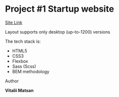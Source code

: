 <h1>Project #1 Startup website</h1>


[Site Link](https://github.com/macakklett/Startup_website)

Layout supports only desktop (up-to-1200) versions

The tech stack is:
<ul>
  <li>HTML5</li>
  <li>CSS3</li>
  <li>Flexbox</li>
  <li>Sass (Scss)</li>
  <li>BEM methodology</li>
</ul>


<p>Author</p>
<p><strong>Vitalii Matsan</strong></p>
